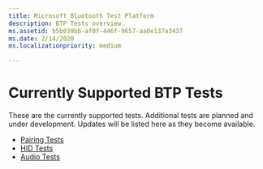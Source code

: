 ```yaml
---
title: Microsoft Bluetooth Test Platform
description: BTP Tests overview.
ms.assetid: b5b039bb-af0f-446f-9657-aa0e137a3437
ms.date: 2/14/2020
ms.localizationpriority: medium

---
```


# Currently Supported BTP Tests #

These are the currently supported tests. Additional tests are planned and under development. Updates will be listed here as they become available.

- [Pairing Tests](testing-BTP-tests-pairing.md)
- [HID Tests](testing-BTP-tests-hid.md)
- [Audio Tests](testing-BTP-tests-audio.md)
